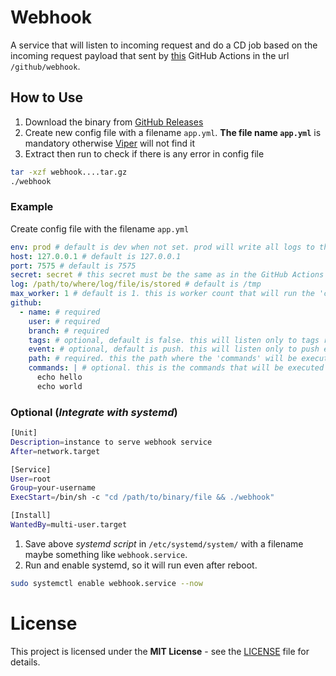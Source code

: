 # Webhook
A service that will listen to incoming request and do a CD job based on the incoming request payload that sent by
[this](https://github.com/distributhor/workflow-webhook) GitHub Actions in the url `/github/webhook`.

## How to Use
1. Download the binary from [GitHub Releases](https://github.com/mdanialr/webhook/releases)
2. Create new config file with a filename `app.yml`. __The file name `app.yml`__ is mandatory otherwise
[Viper](https://github.com/spf13/viper) will not find it
3. Extract then run to check if there is any error in config file
 ```bash
tar -xzf webhook....tar.gz
./webhook
```

### Example
Create config file with the filename `app.yml`
```yaml
env: prod # default is dev when not set. prod will write all logs to the files in the designated folder in log keyword below.
host: 127.0.0.1 # default is 127.0.0.1
port: 7575 # default is 7575
secret: secret # this secret must be the same as in the GitHub Actions workflow
log: /path/to/where/log/file/is/stored # default is /tmp
max_worker: 1 # default is 1. this is worker count that will run the 'commands'. 1 is already good enough.
github:
  - name: # required
    user: # required
    branch: # required
    tags: # optional, default is false. this will listen only to tags ref heads.
    event: # optional, default is push. this will listen only to push event.
    path: # required. this the path where the 'commands' will be executed.
    commands: | # optional. this is the commands that will be executed whenever the event is triggered.
      echo hello
      echo world
```

### Optional (_Integrate with systemd_)
```bash
[Unit]
Description=instance to serve webhook service
After=network.target

[Service]
User=root
Group=your-username
ExecStart=/bin/sh -c "cd /path/to/binary/file && ./webhook"

[Install]
WantedBy=multi-user.target
```
1. Save above _systemd script_ in `/etc/systemd/system/` with a filename maybe something like `webhook.service`.
2. Run and enable systemd, so it will run even after reboot.
 ```bash
sudo systemctl enable webhook.service --now
```

# License
This project is licensed under the **MIT License** - see the [LICENSE](LICENSE "LICENSE") file for details.
